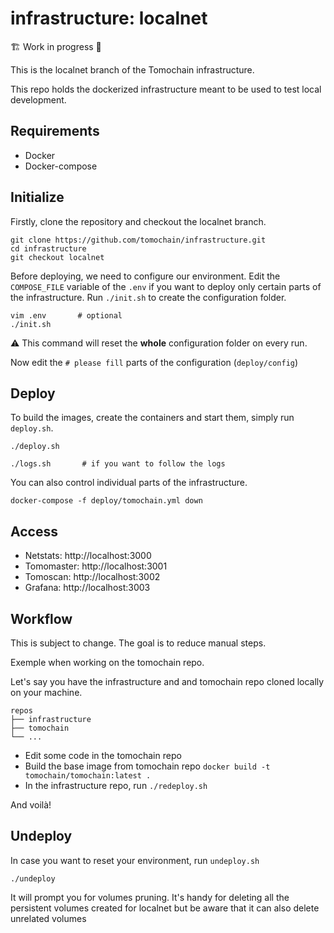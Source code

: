 # infrastructure: localnet

🏗️ Work in progress 🚧

This is the localnet branch of the Tomochain infrastructure.

This repo holds the dockerized infrastructure meant to be used to test local development.

## Requirements

- Docker
- Docker-compose

## Initialize

Firstly, clone the repository and checkout the localnet branch.

```
git clone https://github.com/tomochain/infrastructure.git
cd infrastructure
git checkout localnet
```

Before deploying, we need to configure our environment.
Edit the `COMPOSE_FILE` variable of the `.env` if you want to deploy only certain parts of the infrastructure.
Run `./init.sh` to create the configuration folder.

```
vim .env       # optional
./init.sh
```

⚠️ This command will reset the **whole** configuration folder on every run.

Now edit the `# please fill` parts of the configuration (`deploy/config`)

## Deploy

To build the images, create the containers and start them, simply run `deploy.sh`.

```
./deploy.sh

./logs.sh       # if you want to follow the logs
```

You can also control individual parts of the infrastructure.

```
docker-compose -f deploy/tomochain.yml down
```

## Access

- Netstats: http://localhost:3000
- Tomomaster: http://localhost:3001
- Tomoscan: http://localhost:3002
- Grafana: http://localhost:3003

## Workflow

This is subject to change. The goal is to reduce manual steps.

Exemple when working on the tomochain repo.

Let's say you have the infrastructure and and tomochain repo cloned locally on your machine.

```
repos
├── infrastructure
├── tomochain
└── ...
```

- Edit some code in the tomochain repo
- Build the base image from tomochain repo `docker build -t tomochain/tomochain:latest .`
- In the infrastructure repo, run `./redeploy.sh`

And voilà!

## Undeploy

In case you want to reset your environment, run `undeploy.sh`

```
./undeploy
```

It will prompt you for volumes pruning. It's handy for deleting all the persistent volumes created for localnet but be aware that it can also delete unrelated volumes
